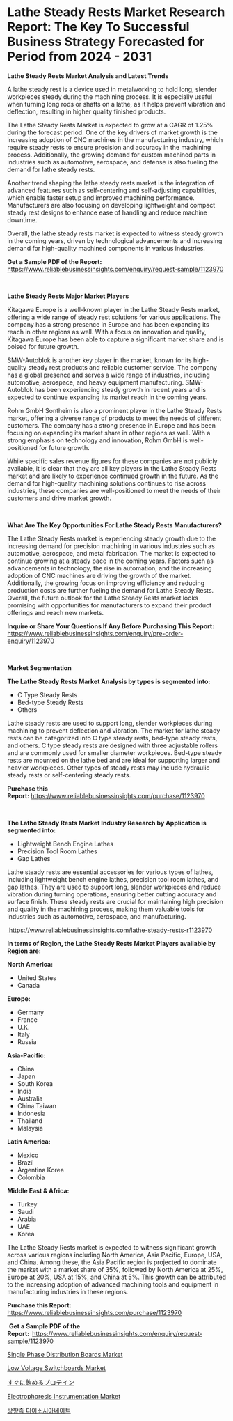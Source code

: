 <p><h1>Lathe Steady Rests Market Research Report: The Key To Successful Business Strategy Forecasted for Period from 2024 - 2031</h1></p><p><strong>Lathe Steady Rests Market Analysis and Latest Trends</strong></p>
<p><p>A lathe steady rest is a device used in metalworking to hold long, slender workpieces steady during the machining process. It is especially useful when turning long rods or shafts on a lathe, as it helps prevent vibration and deflection, resulting in higher quality finished products.</p><p>The Lathe Steady Rests Market is expected to grow at a CAGR of 1.25% during the forecast period. One of the key drivers of market growth is the increasing adoption of CNC machines in the manufacturing industry, which require steady rests to ensure precision and accuracy in the machining process. Additionally, the growing demand for custom machined parts in industries such as automotive, aerospace, and defense is also fueling the demand for lathe steady rests.</p><p>Another trend shaping the lathe steady rests market is the integration of advanced features such as self-centering and self-adjusting capabilities, which enable faster setup and improved machining performance. Manufacturers are also focusing on developing lightweight and compact steady rest designs to enhance ease of handling and reduce machine downtime.</p><p>Overall, the lathe steady rests market is expected to witness steady growth in the coming years, driven by technological advancements and increasing demand for high-quality machined components in various industries.</p></p>
<p><strong>Get a Sample PDF of the Report:&nbsp;</strong> <a href="https://www.reliablebusinessinsights.com/enquiry/request-sample/1123970">https://www.reliablebusinessinsights.com/enquiry/request-sample/1123970</a></p>
<p>&nbsp;</p>
<p><strong>Lathe Steady Rests Major Market Players</strong></p>
<p><p>Kitagawa Europe is a well-known player in the Lathe Steady Rests market, offering a wide range of steady rest solutions for various applications. The company has a strong presence in Europe and has been expanding its reach in other regions as well. With a focus on innovation and quality, Kitagawa Europe has been able to capture a significant market share and is poised for future growth.</p><p>SMW-Autoblok is another key player in the market, known for its high-quality steady rest products and reliable customer service. The company has a global presence and serves a wide range of industries, including automotive, aerospace, and heavy equipment manufacturing. SMW-Autoblok has been experiencing steady growth in recent years and is expected to continue expanding its market reach in the coming years.</p><p>Rohm GmbH Sontheim is also a prominent player in the Lathe Steady Rests market, offering a diverse range of products to meet the needs of different customers. The company has a strong presence in Europe and has been focusing on expanding its market share in other regions as well. With a strong emphasis on technology and innovation, Rohm GmbH is well-positioned for future growth.</p><p>While specific sales revenue figures for these companies are not publicly available, it is clear that they are all key players in the Lathe Steady Rests market and are likely to experience continued growth in the future. As the demand for high-quality machining solutions continues to rise across industries, these companies are well-positioned to meet the needs of their customers and drive market growth.</p></p>
<p>&nbsp;</p>
<p><strong>What Are The Key Opportunities For Lathe Steady Rests Manufacturers?</strong></p>
<p><p>The Lathe Steady Rests market is experiencing steady growth due to the increasing demand for precision machining in various industries such as automotive, aerospace, and metal fabrication. The market is expected to continue growing at a steady pace in the coming years. Factors such as advancements in technology, the rise in automation, and the increasing adoption of CNC machines are driving the growth of the market. Additionally, the growing focus on improving efficiency and reducing production costs are further fueling the demand for Lathe Steady Rests. Overall, the future outlook for the Lathe Steady Rests market looks promising with opportunities for manufacturers to expand their product offerings and reach new markets.</p></p>
<p><strong>Inquire or Share Your Questions If Any Before Purchasing This Report:</strong> <a href="https://www.reliablebusinessinsights.com/enquiry/pre-order-enquiry/1123970">https://www.reliablebusinessinsights.com/enquiry/pre-order-enquiry/1123970</a></p>
<p>&nbsp;</p>
<p><strong>Market Segmentation</strong></p>
<p><strong>The Lathe Steady Rests Market Analysis by types is segmented into:</strong></p>
<p><ul><li>C Type Steady Rests</li><li>Bed-type Steady Rests</li><li>Others</li></ul></p>
<p><p>Lathe steady rests are used to support long, slender workpieces during machining to prevent deflection and vibration. The market for lathe steady rests can be categorized into C type steady rests, bed-type steady rests, and others. C type steady rests are designed with three adjustable rollers and are commonly used for smaller diameter workpieces. Bed-type steady rests are mounted on the lathe bed and are ideal for supporting larger and heavier workpieces. Other types of steady rests may include hydraulic steady rests or self-centering steady rests.</p></p>
<p><strong>Purchase this Report:&nbsp;</strong><a href="https://www.reliablebusinessinsights.com/purchase/1123970">https://www.reliablebusinessinsights.com/purchase/1123970</a></p>
<p>&nbsp;</p>
<p><strong>The Lathe Steady Rests Market Industry Research by Application is segmented into:</strong></p>
<p><ul><li>Lightweight Bench Engine Lathes</li><li>Precision Tool Room Lathes</li><li>Gap Lathes</li></ul></p>
<p><p>Lathe steady rests are essential accessories for various types of lathes, including lightweight bench engine lathes, precision tool room lathes, and gap lathes. They are used to support long, slender workpieces and reduce vibration during turning operations, ensuring better cutting accuracy and surface finish. These steady rests are crucial for maintaining high precision and quality in the machining process, making them valuable tools for industries such as automotive, aerospace, and manufacturing.</p></p>
<p><a href="https://www.reliablebusinessinsights.com/lathe-steady-rests-r1123970">&nbsp;https://www.reliablebusinessinsights.com/lathe-steady-rests-r1123970</a></p>
<p><strong>In terms of Region, the Lathe Steady Rests Market Players available by Region are:</strong></p>
<p>
    <p> <strong> North America: </strong>
        <ul>
            <li>United States</li>
            <li>Canada</li>
        </ul>
        </p> 
    <p> <strong> Europe: </strong>
        <ul>
            <li>Germany</li>
            <li>France</li>
            <li>U.K.</li>
            <li>Italy</li>
            <li>Russia</li>
        </ul>
        </p> 
    <p> <strong> Asia-Pacific: </strong>
        <ul>
            <li>China</li>
            <li>Japan</li>
            <li>South Korea</li>
            <li>India</li>
            <li>Australia</li>
            <li>China Taiwan</li>
            <li>Indonesia</li>
            <li>Thailand</li>
            <li>Malaysia</li>
        </ul>
        </p> 
    <p> <strong> Latin America: </strong>
        <ul>
            <li>Mexico</li>
            <li>Brazil</li>
            <li>Argentina Korea</li>
            <li>Colombia</li>
        </ul>
        </p> 
    <p> <strong> Middle East & Africa: </strong>
        <ul>
            <li>Turkey</li>
            <li>Saudi</li>
            <li>Arabia</li>
            <li>UAE</li>
            <li>Korea</li>
        </ul>
    </p>
    </p>
<p><p>The Lathe Steady Rests market is expected to witness significant growth across various regions including North America, Asia Pacific, Europe, USA, and China. Among these, the Asia Pacific region is projected to dominate the market with a market share of 35%, followed by North America at 25%, Europe at 20%, USA at 15%, and China at 5%. This growth can be attributed to the increasing adoption of advanced machining tools and equipment in manufacturing industries in these regions.</p></p>
<p><strong>Purchase this Report: </strong><a href="https://www.reliablebusinessinsights.com/purchase/1123970">https://www.reliablebusinessinsights.com/purchase/1123970</a></p>
<p>&nbsp;<strong>Get a Sample PDF of the Report:&nbsp;&nbsp;</strong><a href="https://www.reliablebusinessinsights.com/enquiry/request-sample/1123970">https://www.reliablebusinessinsights.com/enquiry/request-sample/1123970</a></p>
<p><strong></strong></p>
<p><p><a href="https://github.com/RichRobinson5/Market-Research-Report-List-5/blob/main/single-phase-distribution-boards-market.md">Single Phase Distribution Boards Market</a></p><p><a href="https://github.com/caominhtri712020/Market-Research-Report-List-1/blob/main/low-voltage-switchboards-market.md">Low Voltage Switchboards Market</a></p><p><a href="https://github.com/leigh4852023/Market-Research-Report-List-1/blob/main/8688378152140.md">すぐに飲めるプロテイン</a></p><p><a href="https://issuu.com/reportprime-2/docs/electrophoresis-instrumentation-market-size-2030.p">Electrophoresis Instrumentation Market</a></p><p><a href="https://github.com/bunxhcci35271755/Market-Research-Report-List-2/blob/main/4958414162034.md">방향족 디이소시아네이트</a></p></p>